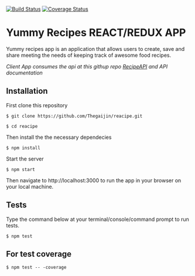 [![Build Status](https://travis-ci.org/Thegaijin/reacipe.svg?branch=ch-tests-156145809)](https://travis-ci.org/Thegaijin/reacipe)
[![Coverage Status](https://coveralls.io/repos/github/Thegaijin/reacipe/badge.svg?branch=ch-tests-156145809)](https://coveralls.io/github/Thegaijin/reacipe?branch=ch-tests-156145809)

# Yummy Recipes REACT/REDUX APP

Yummy recipes app is an application that allows users to create, save and share meeting the needs of keeping track of awesome food recipes.

_Client App consumes the api at this githup repo [RecipeAPI](https://github.com/Thegaijin/RecipeAPI) and API documentation_

## Installation

First clone this repository

```
$ git clone https://github.com/Thegaijin/reacipe.git

$ cd reacipe
```

Then install the the necessary dependecies

```
$ npm install
```

Start the server

```
$ npm start
```

Then navigate to http://localhost:3000 to run the app in your browser on your local machine.

## Tests

Type the command below at your terminal/console/command prompt to run tests.

```
$ npm test
```

## For test coverage

```
$ npm test -- -coverage
```

